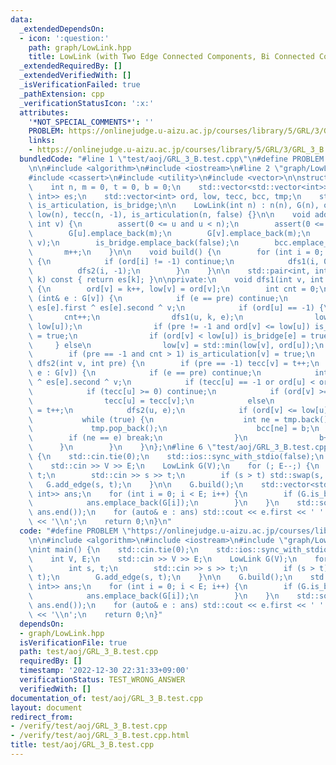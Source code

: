 ```yaml
---
data:
  _extendedDependsOn:
  - icon: ':question:'
    path: graph/LowLink.hpp
    title: LowLink (with Two Edge Connected Components, Bi Connected Components)
  _extendedRequiredBy: []
  _extendedVerifiedWith: []
  _isVerificationFailed: true
  _pathExtension: cpp
  _verificationStatusIcon: ':x:'
  attributes:
    '*NOT_SPECIAL_COMMENTS*': ''
    PROBLEM: https://onlinejudge.u-aizu.ac.jp/courses/library/5/GRL/3/GRL_3_B
    links:
    - https://onlinejudge.u-aizu.ac.jp/courses/library/5/GRL/3/GRL_3_B
  bundledCode: "#line 1 \"test/aoj/GRL_3_B.test.cpp\"\n#define PROBLEM \"https://onlinejudge.u-aizu.ac.jp/courses/library/5/GRL/3/GRL_3_B\"\
    \n\n#include <algorithm>\n#include <iostream>\n#line 2 \"graph/LowLink.hpp\"\n\
    #include <cassert>\n#include <utility>\n#include <vector>\n\nstruct LowLink {\n\
    \    int n, m = 0, t = 0, b = 0;\n    std::vector<std::vector<int>> G;\n    std::vector<std::pair<int,\
    \ int>> es;\n    std::vector<int> ord, low, tecc, bcc, tmp;\n    std::vector<bool>\
    \ is_articulation, is_bridge;\n\n    LowLink(int n) : n(n), G(n), ord(n, -1),\
    \ low(n), tecc(n, -1), is_articulation(n, false) {}\n\n    void add_edge(int u,\
    \ int v) {\n        assert(0 <= u and u < n);\n        assert(0 <= v and v < n);\n\
    \        G[u].emplace_back(m);\n        G[v].emplace_back(m);\n        es.emplace_back(u,\
    \ v);\n        is_bridge.emplace_back(false);\n        bcc.emplace_back();\n \
    \       m++;\n    }\n\n    void build() {\n        for (int i = 0; i < n; i++)\
    \ {\n            if (ord[i] != -1) continue;\n            dfs1(i, 0, -1);\n  \
    \          dfs2(i, -1);\n        }\n    }\n\n    std::pair<int, int> operator[](int\
    \ k) const { return es[k]; }\n\nprivate:\n    void dfs1(int v, int k, int pre)\
    \ {\n        ord[v] = k++, low[v] = ord[v];\n        int cnt = 0;\n        for\
    \ (int& e : G[v]) {\n            if (e == pre) continue;\n            int u =\
    \ es[e].first ^ es[e].second ^ v;\n            if (ord[u] == -1) {\n         \
    \       cnt++;\n                dfs1(u, k, e);\n                low[v] = std::min(low[v],\
    \ low[u]);\n                if (pre != -1 and ord[v] <= low[u]) is_articulation[v]\
    \ = true;\n                if (ord[v] < low[u]) is_bridge[e] = true;\n       \
    \     } else\n                low[v] = std::min(low[v], ord[u]);\n        }\n\
    \        if (pre == -1 and cnt > 1) is_articulation[v] = true;\n    }\n\n    void\
    \ dfs2(int v, int pre) {\n        if (pre == -1) tecc[v] = t++;\n        for (int&\
    \ e : G[v]) {\n            if (e == pre) continue;\n            int u = es[e].first\
    \ ^ es[e].second ^ v;\n            if (tecc[u] == -1 or ord[u] < ord[v]) tmp.emplace_back(e);\n\
    \            if (tecc[u] >= 0) continue;\n            if (ord[v] >= low[u])\n\
    \                tecc[u] = tecc[v];\n            else\n                tecc[u]\
    \ = t++;\n            dfs2(u, e);\n            if (ord[v] <= low[u]) {\n     \
    \           while (true) {\n                    int ne = tmp.back();\n       \
    \             tmp.pop_back();\n                    bcc[ne] = b;\n            \
    \        if (ne == e) break;\n                }\n                b++;\n      \
    \      }\n        }\n    }\n};\n#line 6 \"test/aoj/GRL_3_B.test.cpp\"\n\nint main()\
    \ {\n    std::cin.tie(0);\n    std::ios::sync_with_stdio(false);\n    int V, E;\n\
    \    std::cin >> V >> E;\n    LowLink G(V);\n    for (; E--;) {\n        int s,\
    \ t;\n        std::cin >> s >> t;\n        if (s > t) std::swap(s, t);\n     \
    \   G.add_edge(s, t);\n    }\n\n    G.build();\n    std::vector<std::pair<int,\
    \ int>> ans;\n    for (int i = 0; i < E; i++) {\n        if (G.is_bridge[i]) {\n\
    \            ans.emplace_back(G[i]);\n        }\n    }\n    std::sort(ans.begin(),\
    \ ans.end());\n    for (auto& e : ans) std::cout << e.first << ' ' << e.second\
    \ << '\\n';\n    return 0;\n}\n"
  code: "#define PROBLEM \"https://onlinejudge.u-aizu.ac.jp/courses/library/5/GRL/3/GRL_3_B\"\
    \n\n#include <algorithm>\n#include <iostream>\n#include \"graph/LowLink.hpp\"\n\
    \nint main() {\n    std::cin.tie(0);\n    std::ios::sync_with_stdio(false);\n\
    \    int V, E;\n    std::cin >> V >> E;\n    LowLink G(V);\n    for (; E--;) {\n\
    \        int s, t;\n        std::cin >> s >> t;\n        if (s > t) std::swap(s,\
    \ t);\n        G.add_edge(s, t);\n    }\n\n    G.build();\n    std::vector<std::pair<int,\
    \ int>> ans;\n    for (int i = 0; i < E; i++) {\n        if (G.is_bridge[i]) {\n\
    \            ans.emplace_back(G[i]);\n        }\n    }\n    std::sort(ans.begin(),\
    \ ans.end());\n    for (auto& e : ans) std::cout << e.first << ' ' << e.second\
    \ << '\\n';\n    return 0;\n}"
  dependsOn:
  - graph/LowLink.hpp
  isVerificationFile: true
  path: test/aoj/GRL_3_B.test.cpp
  requiredBy: []
  timestamp: '2022-12-30 22:31:33+09:00'
  verificationStatus: TEST_WRONG_ANSWER
  verifiedWith: []
documentation_of: test/aoj/GRL_3_B.test.cpp
layout: document
redirect_from:
- /verify/test/aoj/GRL_3_B.test.cpp
- /verify/test/aoj/GRL_3_B.test.cpp.html
title: test/aoj/GRL_3_B.test.cpp
---
```

